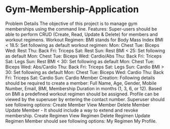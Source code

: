 # Gym-Membership-Application
Problem Details  The objective of this project is to manage gym memberships using the command line.  Features: Super-users should be able to perform CRUD (Create, Read, Update &amp; Delete) for members and workout regimens. Workout Regimen: BMI stands for Body Mass Index BMI &lt; 18.5: Set following as default workout regimen: Mon: Chest Tue: Biceps Wed: Rest Thu: Back Fri: Triceps Sat: Rest Sun: Rest BMI &lt; 25: Set following as default  Mon: Chest Tue: Biceps Wed: Cardio/Abs Thu: Back Fri: Triceps Sat: Legs Sun: Rest  BMI &lt; 30: Set following as default  Mon: Chest Tue: Biceps Wed: Abs/Cardio Thu: Back Fri: Triceps Sat: Legs Sun: Cardio BMI > 30: Set following as default  Mon: Chest Tue: Biceps Wed: Cardio Thu: Back Fri: Triceps Sat: Cardio Sun: Cardio   Member Creation: Following details should be required to create a member: Full Name, Age, Gender, Mobile Number, Email, BMI, Membership Duration in months (1, 3, 6, or 12). Based on BMI a predefined workout regimen should be assigned. Profile can be viewed by the superuser by entering the contact number. Superuser should see  following options: Create Member View Member Delete Member Update Member - It should include a way to extend and revoke membership. Create Regimen View Regimen  Delete Regimen Update Regimen Member should see following options: My Regimen My Profile.
